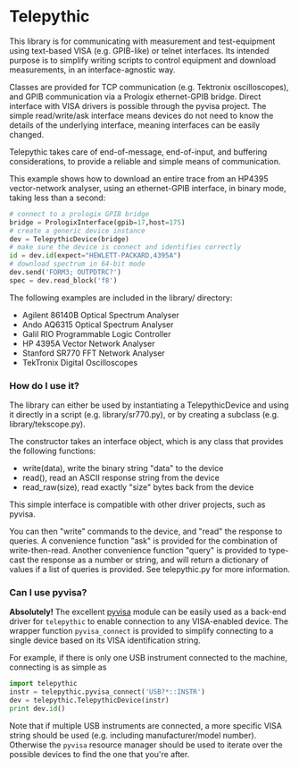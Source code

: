 # Telepythic #

This library is for communicating with measurement and test-equipment using text-based VISA (e.g. GPIB-like) or telnet interfaces. Its intended purpose is to simplify writing scripts to control equipment and download measurements, in an interface-agnostic way.

Classes are provided for TCP communication (e.g. Tektronix oscilloscopes), and GPIB communication via a Prologix ethernet-GPIB bridge. Direct interface with VISA drivers is possible through the pyvisa project. The simple read/write/ask interface means devices do not need to know the details of the underlying interface, meaning interfaces can be easily changed.

Telepythic takes care of end-of-message, end-of-input, and buffering considerations, to provide a reliable and simple means of communication.

This example shows how to download an entire trace from an HP4395 vector-network analyser, using an ethernet-GPIB interface, in binary mode, taking less than a second:
```python
# connect to a prologix GPIB bridge
bridge = PrologixInterface(gpib=17,host=175)
# create a generic device instance
dev = TelepythicDevice(bridge)
# make sure the device is connect and identifies correctly
id = dev.id(expect="HEWLETT-PACKARD,4395A")
# download spectrum in 64-bit mode
dev.send('FORM3; OUTPDTRC?')
spec = dev.read_block('f8')
```

The following examples are included in the library/ directory:

* Agilent 86140B Optical Spectrum Analyser
* Ando AQ6315 Optical Spectrum Analyser
* Galil RIO Programmable Logic Controller
* HP 4395A Vector Network Analyser
* Stanford SR770 FFT Network Analyser
* TekTronix Digital Oscilloscopes

   
### How do I use it? ###

The library can either be used by instantiating a TelepythicDevice and using it directly in a script (e.g. library/sr770.py), or by creating a subclass (e.g. library/tekscope.py).

The constructor takes an interface object, which is any class that provides the following functions:

* write(data), write the binary string "data" to the device
* read(), read an ASCII response string from the device
* read_raw(size), read exactly "size" bytes back from the device

This simple interface is compatible with other driver projects, such as pyvisa.

You can then "write" commands to the device, and "read" the response to queries. A convenience function "ask" is provided for the combination of write-then-read. Another convenience function "query" is provided to type-cast the response as a number or string, and will return a dictionary of values if a list of queries is provided. See telepythic.py for more information.



### Can I use pyvisa? ###

**Absolutely!** The excellent [pyvisa] module can be easily used as a back-end driver for `telepythic` to enable connection to any VISA-enabled device.
The wrapper function `pyvisa_connect` is provided to simplify connecting to a single device based on its VISA identification string.

For example, if there is only one USB instrument connected to the machine, connecting is as simple as
```python
import telepythic
instr = telepythic.pyvisa_connect('USB?*::INSTR')
dev = telepythic.TelepythicDevice(instr)
print dev.id()
```
Note that if multiple USB instruments are connected, a more specific VISA string should be used (e.g. including manufacturer/model number).
Otherwise the `pyvisa` resource manager should be used to iterate over the possible devices to find the one that you're after.

[pyvisa]: http://pyvisa.readthedocs.io/